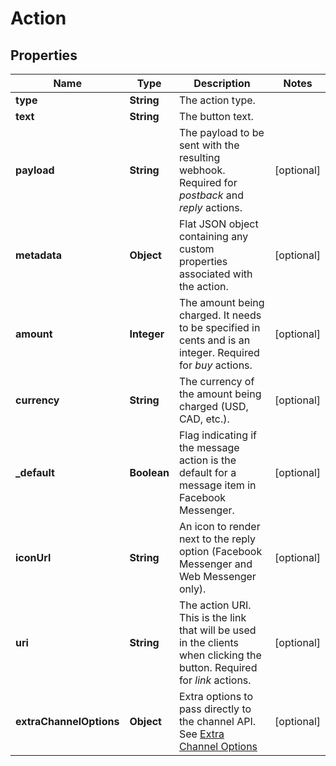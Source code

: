 
# Action

## Properties
Name | Type | Description | Notes
------------ | ------------- | ------------- | -------------
**type** | **String** | The action type. | 
**text** | **String** | The button text. | 
**payload** | **String** | The payload to be sent with the resulting webhook. Required for *postback* and *reply* actions.  |  [optional]
**metadata** | **Object** | Flat JSON object containing any custom properties associated with the action. |  [optional]
**amount** | **Integer** | The amount being charged. It needs to be specified in cents and is an integer. Required for *buy* actions.  |  [optional]
**currency** | **String** | The currency of the amount being charged (USD, CAD, etc.). |  [optional]
**_default** | **Boolean** | Flag indicating if the message action is the default for a message item in Facebook Messenger. |  [optional]
**iconUrl** | **String** | An icon to render next to the reply option (Facebook Messenger and Web Messenger only). |  [optional]
**uri** | **String** | The action URI. This is the link that will be used in the clients when clicking the button. Required for *link* actions.  |  [optional]
**extraChannelOptions** | **Object** | Extra options to pass directly to the channel API. See [Extra Channel Options](https://docs.smooch.io/rest#extra-channel-options-schema) |  [optional]



